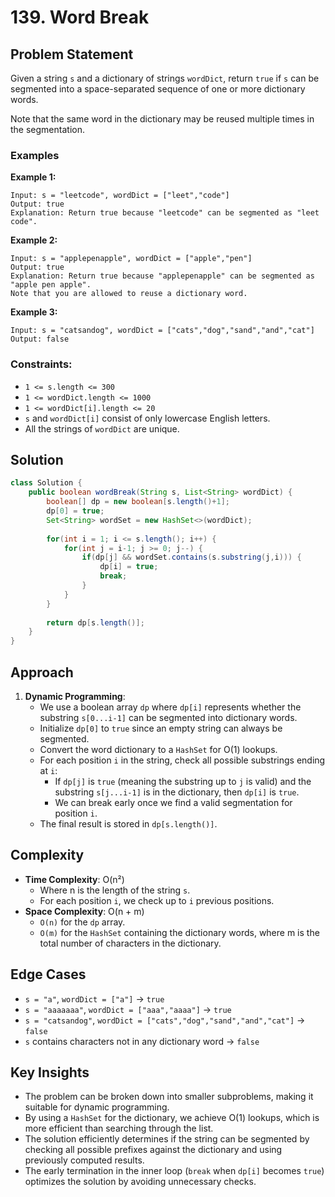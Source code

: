 # 139. Word Break

## Problem Statement
Given a string `s` and a dictionary of strings `wordDict`, return `true` if `s` can be segmented into a space-separated sequence of one or more dictionary words.

Note that the same word in the dictionary may be reused multiple times in the segmentation.

### Examples

**Example 1:**
```
Input: s = "leetcode", wordDict = ["leet","code"]
Output: true
Explanation: Return true because "leetcode" can be segmented as "leet code".
```

**Example 2:**
```
Input: s = "applepenapple", wordDict = ["apple","pen"]
Output: true
Explanation: Return true because "applepenapple" can be segmented as "apple pen apple".
Note that you are allowed to reuse a dictionary word.
```

**Example 3:**
```
Input: s = "catsandog", wordDict = ["cats","dog","sand","and","cat"]
Output: false
```

### Constraints:
- `1 <= s.length <= 300`
- `1 <= wordDict.length <= 1000`
- `1 <= wordDict[i].length <= 20`
- `s` and `wordDict[i]` consist of only lowercase English letters.
- All the strings of `wordDict` are unique.

## Solution
```java
class Solution {
    public boolean wordBreak(String s, List<String> wordDict) {
        boolean[] dp = new boolean[s.length()+1];
        dp[0] = true;
        Set<String> wordSet = new HashSet<>(wordDict);
        
        for(int i = 1; i <= s.length(); i++) {
            for(int j = i-1; j >= 0; j--) {
                if(dp[j] && wordSet.contains(s.substring(j,i))) {
                    dp[i] = true;
                    break;
                }
            }
        }
        
        return dp[s.length()];
    }
}
```

## Approach
1. **Dynamic Programming**:
   - We use a boolean array `dp` where `dp[i]` represents whether the substring `s[0...i-1]` can be segmented into dictionary words.
   - Initialize `dp[0]` to `true` since an empty string can always be segmented.
   - Convert the word dictionary to a `HashSet` for O(1) lookups.
   - For each position `i` in the string, check all possible substrings ending at `i`:
     - If `dp[j]` is `true` (meaning the substring up to `j` is valid) and the substring `s[j...i-1]` is in the dictionary, then `dp[i]` is `true`.
     - We can break early once we find a valid segmentation for position `i`.
   - The final result is stored in `dp[s.length()]`.

## Complexity
- **Time Complexity**: O(n²)
  - Where n is the length of the string `s`.
  - For each position `i`, we check up to `i` previous positions.
- **Space Complexity**: O(n + m)
  - `O(n)` for the `dp` array.
  - `O(m)` for the `HashSet` containing the dictionary words, where m is the total number of characters in the dictionary.

## Edge Cases
- `s = "a"`, `wordDict = ["a"]` → `true`
- `s = "aaaaaaa"`, `wordDict = ["aaa","aaaa"]` → `true`
- `s = "catsandog"`, `wordDict = ["cats","dog","sand","and","cat"]` → `false`
- `s` contains characters not in any dictionary word → `false`

## Key Insights
- The problem can be broken down into smaller subproblems, making it suitable for dynamic programming.
- By using a `HashSet` for the dictionary, we achieve O(1) lookups, which is more efficient than searching through the list.
- The solution efficiently determines if the string can be segmented by checking all possible prefixes against the dictionary and using previously computed results.
- The early termination in the inner loop (`break` when `dp[i]` becomes `true`) optimizes the solution by avoiding unnecessary checks.
